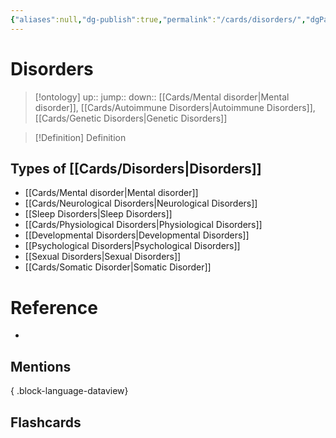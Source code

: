 ```yaml
---
{"aliases":null,"dg-publish":true,"permalink":"/cards/disorders/","dgPassFrontmatter":true}
---
```


# Disorders

> [!ontology]
> up:: 
> jump:: 
> down:: [[Cards/Mental disorder\|Mental disorder]], [[Cards/Autoimmune Disorders\|Autoimmune Disorders]], [[Cards/Genetic Disorders\|Genetic Disorders]]

> [!Definition] Definition

## Types of [[Cards/Disorders\|Disorders]]

- [[Cards/Mental disorder\|Mental disorder]]
- [[Cards/Neurological Disorders\|Neurological Disorders]]
- [[Sleep Disorders\|Sleep Disorders]]
- [[Cards/Physiological Disorders\|Physiological Disorders]]
- [[Developmental Disorders\|Developmental Disorders]]
- [[Psychological Disorders\|Psychological Disorders]]
- [[Sexual Disorders\|Sexual Disorders]]
- [[Cards/Somatic Disorder\|Somatic Disorder]]

# Reference

- 

## Mentions


{ .block-language-dataview}

## Flashcards